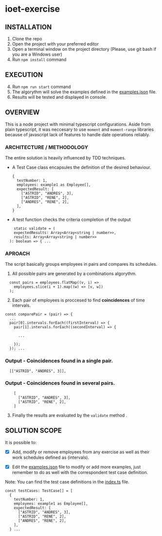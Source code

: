 # ioet-exercise

## INSTALLATION

1) Clone the repo
2) Open the project with your preferred editor
3) Open a terminal window on the project directory (Please, use git bash if you are a Windows user)
4) Run `npm install` command  

## EXECUTION

4) Run `npm run start` command
5) The algorythm will solve the examples defined in the [examples.json](./examples.json) file.
6) Results will be tested and displayed in console.

## OVERVIEW

This is a node project with minimal typescript configurations.
Aside from plain typescript, it was neccesary to use `moment` and `moment-range` libraries because of javascript lack of features to handle date operations reliably.

### ARCHITECTURE / METHODOLOGY

The entire solution is heavily influenced by TDD techniques. 

- A Test Case class encapsules the definition of the desired behaviour.
  ```
  {
    testNumber: 1,
    employees: example1 as Employee[],
    expectedResult: [
      ["ASTRID", "ANDRES", 3],
      ["ASTRID", "RENE", 2],
      ["ANDRES", "RENE", 2],
    ],
  }
  ```
- A test function checks the criteria completion of the output
```
    static validate = (
    expectedResults: Array<Array<string | number>>,
    results: Array<Array<string | number>>
  ): boolean => { ...
```

### APROACH
The script basically groups employees in pairs and compares its schedules. 

1) All possible pairs are generated by a combinations algorythm.

```
  const pairs = employees.flatMap((v, i) =>
    employees.slice(i + 1).map((w) => [v, w])
  );
```

2) Each pair of employees is proccesed to find **coincidences** of time intervals.

```
const comparePair = (pair) => {
  ...
  pair[0].intervals.forEach((firstInterval) => {
    pair[1].intervals.forEach((secondInterval) => {
      
      ...
    
    });
  }); ...
```
### Output - Coincidences found in a single pair.
```
  [["ASTRID", "ANDRES", 3]],
```

### Output - Coincidences found in several pairs.
```
    [
      ["ASTRID", "ANDRES", 3],
      ["ASTRID", "RENE", 2],
    ]
```

3) Finally the results are evaluated by the ```validate``` method . 

## SOLUTION SCOPE

It is possible to:

- [x] Add, modify or remove employees from any exercise as well as their work schedules defined as (intervals). 

- [x] Edit the [examples.json](./examples.json) file to modify or add more examples, 
just remember to do as well with the correspondent test case definition. 

Note: You can find the test case definitions in the [index.ts](./index.ts) file.

```
const testCases: TestCase[] = [
  {
    testNumber: 1,
    employees: example1 as Employee[],
    expectedResult: [
      ["ASTRID", "ANDRES", 3],
      ["ASTRID", "RENE", 2],
      ["ANDRES", "RENE", 2],
    ],
  } ...
```










